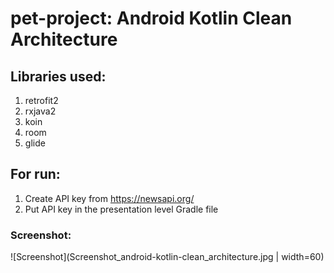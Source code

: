 # pet-project: Android Kotlin Clean Architecture 

## Libraries used:
1. retrofit2
2. rxjava2
3. koin
4. room
5. glide

## For run:
1. Create API key from https://newsapi.org/
2. Put API key in the presentation level Gradle file

### Screenshot:
![Screenshot](Screenshot_android-kotlin-clean_architecture.jpg | width=60)
